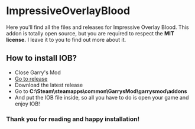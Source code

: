 # ImpressiveOverlayBlood

Here you'll find all the files and releases for Impressive Overlay Blood. This addon is totally open source, but you are required to respect the **MIT license.** I leave it to you to find out more about it.

## How to install IOB?

- Close Garry's Mod
- [Go to release](https://github.com/anaelchevillard/ImpressiveOverlayBlood/releases/)
- Download the latest release
- Go to **C:\Steam\steamapps\common\GarrysMod\garrysmod\addons**
- And put the IOB file inside, so all you have to do is open your game and enjoy IOB!

### Thank you for reading and happy installation!
